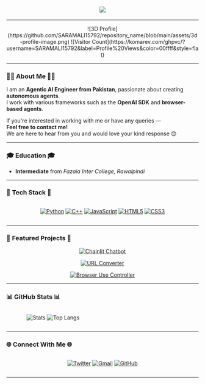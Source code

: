<h1 align="center">
  <a href="https://git.io/typing-svg">
    <img src="https://readme-typing-svg.herokuapp.com?font=Fira+Code&size=32&duration=2800&pause=800&color=00F7FF&center=true&vCenter=true&width=680&lines=%F0%9F%9A%80+HELLO+WORLD+!;I'M+SARAM+ALI;AGENTIC+AI+ENGINEER;&center=true&repeat=true">
  </a>
</h1>

---

<div align="center">
  ![3D Profile](https://github.com/SARAMALI15792/repository_name/blob/main/assets/3d-profile-image.png)
  ![Visitor Count](https://komarev.com/ghpvc/?username=SARAMALI15792&label=Profile%20Views&color=00ffff&style=flat)
</div>

---

### 👨‍💻 **About Me** 👨‍💻

I am an **Agentic AI Engineer from Pakistan**, passionate about creating **autonomous agents**.  
I work with various frameworks such as the **OpenAI SDK** and **browser-based agents**.

If you're interested in working with me or have any queries —  
**Feel free to contact me!**  
We are here to hear from you and would love your kind response 😊

---

### 🎓 **Education** 🎓

- **Intermediate** from *Fazaia Inter College, Rawalpindi*

---

### 🚀 **Tech Stack** 🚀

<div align="center" style="display: flex; gap: 10px; justify-content: center">

[![Python](https://img.shields.io/badge/-Python-3776AB?style=for-the-badge&logo=python&logoColor=white&labelColor=000&effect=3d&animation=glow)](https://www.python.org/)
[![C++](https://img.shields.io/badge/-C++-00599C?style=for-the-badge&logo=c%2B%2B&logoColor=white&labelColor=000&effect=3d&animation=glow)](https://isocpp.org/)
[![JavaScript](https://img.shields.io/badge/-JavaScript-F7DF1E?style=for-the-badge&logo=javascript&logoColor=000&labelColor=000&effect=3d&animation=glow)](https://developer.mozilla.org/en-US/docs/Web/JavaScript)
[![HTML5](https://img.shields.io/badge/-HTML5-E34F26?style=for-the-badge&logo=html5&logoColor=white&labelColor=000&effect=3d&animation=glow)](https://developer.mozilla.org/en-US/docs/Web/HTML)
[![CSS3](https://img.shields.io/badge/-CSS3-1572B6?style=for-the-badge&logo=css3&logoColor=white&labelColor=000&effect=3d&animation=glow)](https://developer.mozilla.org/en-US/docs/Web/CSS)

</div>

---

### 🌟 **Featured Projects** 🌟

<div align="center">

[![Chainlit Chatbot](https://github-readme-stats.vercel.app/api/pin/?username=SARAMALI15792&repo=chain_lit_bot_model&theme=nightowl&show_owner=true&border_color=00ffff&bg_color=0d1117&show_icons=true&icon_color=00ffff)](https://github.com/SARAMALI15792/chain_lit_bot_model)

[![URL Converter](https://github-readme-stats.vercel.app/api/pin/?username=SARAMALI15792&repo=url-to-textconverter-&theme=nightowl&show_owner=true&border_color=00ffff&bg_color=0d1117&show_icons=true&icon_color=00ffff)](https://github.com/SARAMALI15792/url-to-textconverter-)

[![Browser Use Controller](https://github-readme-stats.vercel.app/api/pin/?username=SARAMALI15792&repo=browser_use_controller&theme=nightowl&show_owner=true&border_color=00ffff&bg_color=0d1117&show_icons=true&icon_color=00ffff)](https://github.com/SARAMALI15792/browser_use_controller.git)

</div>

---

### 📊 **GitHub Stats** 📊

<div align="center" style="display: grid; grid-template-columns: repeat(2, 1fr); gap: 15px">

![Stats](https://github-profile-summary-cards.vercel.app/api/cards/stats?username=SARAMALI15792&theme=github_dark&bg_color=0d1117&border_color=00ffff)
![Top Langs](https://github-profile-summary-cards.vercel.app/api/cards/repos-per-language?username=SARAMALI15792&theme=github_dark&bg_color=0d1117&border_color=00ffff)

</div>

---

### 🌐 **Connect With Me** 🌐

<div align="center" style="display: flex; gap: 15px; justify-content: center">

[![Twitter](https://img.shields.io/badge/Twitter-1DA1F2?style=for-the-badge&logo=twitter&logoColor=white&effect=3d&animation=glow)](https://twitter.com/saramali80)
[![Gmail](https://img.shields.io/badge/Gmail-EA4335?style=for-the-badge&logo=gmail&logoColor=white&effect=3d&animation=glow)](mailto:saramali15792@gmail.com)
[![GitHub](https://img.shields.io/badge/GitHub-181717?style=for-the-badge&logo=github&logoColor=white&effect=3d&animation=glow)](https://github.com/SARAMALI15792)

</div>

---
